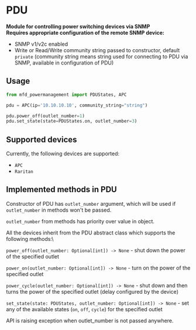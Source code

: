 # PDU
**Module for controlling power switching devices via SNMP**\
**Requires appropriate configuration of the remote SNMP device:**
- SNMP v1/v2c enabled
- Write or Read/Write community string passed to constructor, default `private` (community string means string used for connecting to PDU via SNMP, available in configuration of PDU)

## Usage
```python
from mfd_powermanagement import PDUStates, APC

pdu = APC(ip='10.10.10.10', community_string="string")

pdu.power_off(outlet_number=1)
pdu.set_state(state=PDUStates.on, outlet_number=3)
```

## Supported devices
Currently, the following devices are supported:
- `APC`
- `Raritan`

## Implemented methods in PDU

Constructor of PDU has `outlet_number` argument, which will be used if `outlet_number` in methods won't be passed.

`outlet_number` from methods has priority over value in object.

All the devices inherit from the PDU abstract class which supports the following methods:\

`power_off(outlet_number: Optional[int]) -> None` - shut down the power of the specified outlet

`power_on(outlet_number: Optional[int]) -> None` - turn on the power of the specified outlet

`power_cycle(outlet_number: Optional[int]) -> None` - shut down and then turns the power of the specified outlet (delay configured by the device)

`set_state(state: PDUStates, outlet_number: Optional[int]) -> None` - set any of the available states (`on`, `off`, `cycle`) for the specified outlet

API is raising exception when outlet_number is not passed anywhere.